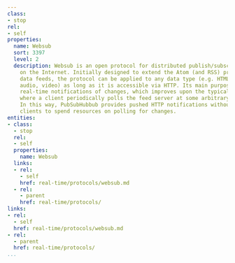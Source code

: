 ```yaml
---
class:
- stop
rel:
- self
properties:
  name: Websub
  sort: 3397
  level: 2
  description: Websub is an open protocol for distributed publish/subscribe communication
    on the Internet. Initially designed to extend the Atom (and RSS) protocols for
    data feeds, the protocol can be applied to any data type (e.g. HTML, text, pictures,
    audio, video) as long as it is accessible via HTTP. Its main purpose is to provide
    real-time notifications of changes, which improves upon the typical situation
    where a client periodically polls the feed server at some arbitrary interval.
    In this way, PubSubHubbub provides pushed HTTP notifications without requiring
    clients to spend resources on polling for changes.
entities:
- class:
  - stop
  rel:
  - self
  properties:
    name: Websub
  links:
  - rel:
    - self
    href: real-time/protocols/websub.md
  - rel:
    - parent
    href: real-time/protocols/
links:
- rel:
  - self
  href: real-time/protocols/websub.md
- rel:
  - parent
  href: real-time/protocols/
...
```

